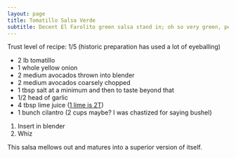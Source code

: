 ```yaml
---
layout: page
title: Tomatillo Salsa Verde
subtitle: Decent El Farolito green salsa stand in; oh so very green, peeps aren't exaggerating the verdancy
---
```


Trust level of recipe: 1/5 (historic preparation has used a lot of eyeballing)

* 2 lb tomatillo
* 1 whole yellow onion
* 2 medium avocados thrown into blender
* 2 medium avocados coarsely chopped
* 1 tbsp salt at a minimum and then to taste beyond that
* 1/2 head of garlic
* 4 tbsp lime juice ([1 lime is 2T](https://spoonacular.com/academy/lemons-and-limes))
* 1 bunch cilantro (2 cups maybe? I was chastized for saying bushel)

1. Insert in blender
2. Whiz

This salsa mellows out and matures into a superior version of itself.
